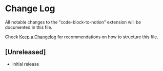 # Change Log

All notable changes to the "code-block-to-notion" extension will be documented in this file.

Check [Keep a Changelog](http://keepachangelog.com/) for recommendations on how to structure this file.

## [Unreleased]

- Initial release